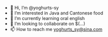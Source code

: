 - 👋 Hi, I’m @yoghurts-sy
- 👀 I’m interested in Java and Cantonese food
- 🌱 I’m currently learning oral english
- 💞️ I’m looking to collaborate on $(...)
- 📫 How to reach me yoghurts_sy@sina.com
<!---
yoghurts-sy/yoghurts-sy is a ✨ special ✨ repository because its `README.md` (this file) appears on your GitHub profile.
You can click the Preview link to take a look at your changes.
--->

